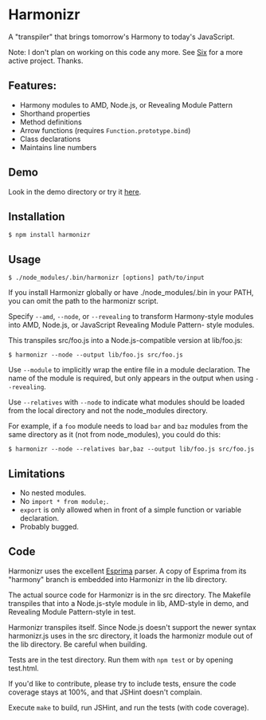 # Harmonizr

A "transpiler" that brings tomorrow's Harmony to today's JavaScript.

Note: I don't plan on working on this code any more.
See [Six](http://sixlang.org/) for a more active project. Thanks.

## Features:

  - Harmony modules to AMD, Node.js, or Revealing Module Pattern
  - Shorthand properties
  - Method definitions
  - Arrow functions (requires `Function.prototype.bind`)
  - Class declarations
  - Maintains line numbers

## Demo

Look in the demo directory or try it
[here](http://jdiamond.github.com/harmonizr/demo/demo.html).

## Installation

    $ npm install harmonizr

## Usage

    $ ./node_modules/.bin/harmonizr [options] path/to/input

If you install Harmonizr globally or have ./node_modules/.bin in your
PATH, you can omit the path to the harmonizr script.

Specify `--amd`, `--node`, or `--revealing` to transform Harmony-style
modules into AMD, Node.js, or JavaScript Revealing Module Pattern-
style modules.

This transpiles src/foo.js into a Node.js-compatible version at
lib/foo.js:

    $ harmonizr --node --output lib/foo.js src/foo.js

Use `--module` to implicitly wrap the entire file in a module
declaration. The name of the module is required, but only appears in
the output when using `--revealing`.

Use `--relatives` with `--node` to indicate what modules should be
loaded from the local directory and not the node_modules directory.

For example, if a `foo` module needs to load `bar` and `baz` modules
from the same directory as it (not from node_modules), you could do
this:

    $ harmonizr --node --relatives bar,baz --output lib/foo.js src/foo.js

## Limitations

  - No nested modules.
  - No `import * from module;`.
  - `export` is only allowed when in front of a simple function or
    variable declaration.
  - Probably bugged.

## Code

Harmonizr uses the excellent [Esprima](http://esprima.org/) parser. A
copy of Esprima from its "harmony" branch is embedded into Harmonizr in
the lib directory.

The actual source code for Harmonizr is in the src directory. The
Makefile transpiles that into a Node.js-style module in lib, AMD-style
in demo, and Revealing Module Pattern-style in test.

Harmonizr transpiles itself. Since Node.js doesn't support the newer
syntax harmonizr.js uses in the src directory, it loads the
harmonizr module out of the lib directory. Be careful when building.

Tests are in the test directory. Run them with `npm test` or by opening
test.html.

If you'd like to contribute, please try to include tests, ensure the
code coverage stays at 100%, and that JSHint doesn't complain.

Execute `make` to build, run JSHint, and run the tests (with code
coverage).
